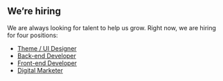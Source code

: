 ## We’re hiring
We are always looking for talent to help us grow. Right now, we are hiring for four positions:

* [Theme / UI Designer](#tuid)
* [Back-end  Developer](#backend)
* [Front-end Developer](#front)
* [Digital Marketer](#digital)
